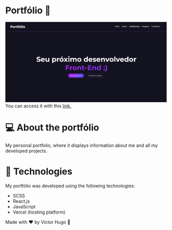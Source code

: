 # Portfólio 💼

![Alt text](src/assets/readme/portfolio.png)
You can access it with this [link.](https://updated-portfolio-project.vercel.app/)

# 💻 About the portfólio

My personal portfolio, where it displays information about me and all my developed projects.

# 🚀 Technologies

My portfólio was developed using the following technologies:

- SCSS
- React.js
- JavaScript
- Vercel (hosting platform)

Made with ❤️ by Victor Hugo 👋
